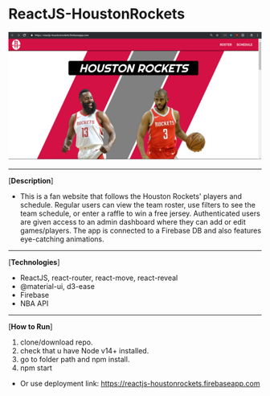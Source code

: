 # ReactJS-HoustonRockets

![screenshot](./src/assets/otherImages/screenshot.jpg)

***

\[**Description**\]
* This is a fan website that follows the Houston Rockets' players and schedule. Regular users can view the team roster, use filters to see the team schedule, or enter a raffle to win a free jersey. Authenticated users are given access to an admin dashboard where they can add or edit games/players. The app is connected to a Firebase DB and also features eye-catching animations.

***

\[**Technologies**\]
* ReactJS, react-router, react-move, react-reveal
* @material-ui, d3-ease
* Firebase
* NBA API

***

\[**How to Run**\]
1. clone/download repo.
2. check that u have Node v14+ installed.
3. go to folder path and npm install.
4. npm start

* Or use deployment link: https://reactjs-houstonrockets.firebaseapp.com